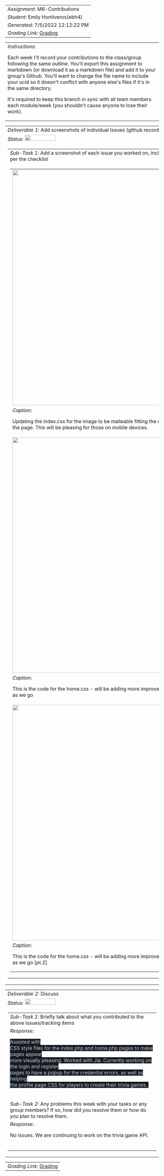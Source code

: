 <table><tr><td> <em>Assignment: </em> M6-Contributions</td></tr>
<tr><td> <em>Student: </em> Emily Hontiveros(ebh4)</td></tr>
<tr><td> <em>Generated: </em> 7/5/2022 12:12:22 PM</td></tr>
<tr><td> <em>Grading Link: </em> <a rel="noreferrer noopener" href="https://learn.ethereallab.app/homework/IT490-450-M22/m6-contributions/grade/ebh4" target="_blank">Grading</a></td></tr></table>
<table><tr><td> <em>Instructions: </em> <p>Each week I&#39;ll record your contributions to the class/group following the same outline.
You&#39;ll export this assignment to markdown (or download it as a markdown file) and add it to your group&#39;s Github.
You&#39;ll want to change the file name to include your ucid so it doesn&#39;t conflict with anyone else&#39;s files if it&#39;s in the same directory.</p>
<p>It&#39;s required to keep this branch in sync with all team members each module/week (you shouldn&#39;t cause anyone to lose their work).
 </p>
</td></tr></table>
<table><tr><td> <em>Deliverable 1: </em> Add screenshots of individual Issues (github recorded topics) that you worked on this week </td></tr><tr><td><em>Status: </em> <img width="100" height="20" src="http://via.placeholder.com/400x120/009955/fff?text=Complete"></td></tr>
<tr><td><table><tr><td> <em>Sub-Task 1: </em> Add a screenshot of each issue you worked on, include the link, and the status of the issue per the checklist</td></tr>
<tr><td><table><tr><td><img width="768px" src="https://user-images.githubusercontent.com/72458226/177369165-68fb703f-adcb-4789-a56b-828f2e3d7e46.PNG"/></td></tr>
<tr><td> <em>Caption:</em> <p>Updating the index.css for the image to be malleable fitting the container of<br>the page. This will be pleasing for those on mobile devices.<br></p>
</td></tr>
<tr><td><img width="768px" src="https://user-images.githubusercontent.com/72458226/177369207-d5069445-22e3-481a-8467-2d3e5c639340.PNG"/></td></tr>
<tr><td> <em>Caption:</em> <p>This is the code for the home.css - will be adding more improvements<br>as we go<br></p>
</td></tr>
<tr><td><img width="768px" src="https://user-images.githubusercontent.com/72458226/177369229-aedd3ad6-b88d-4947-9da7-f1c9a74be780.PNG"/></td></tr>
<tr><td> <em>Caption:</em> <p>This is the code for the home.css - will be adding more improvements<br>as we go [pt.2]<br></p>
</td></tr>
</table></td></tr>
</table></td></tr>
<table><tr><td> <em>Deliverable 2: </em> Discuss </td></tr><tr><td><em>Status: </em> <img width="100" height="20" src="http://via.placeholder.com/400x120/009955/fff?text=Complete"></td></tr>
<tr><td><table><tr><td> <em>Sub-Task 1: </em> Briefly talk about what you contributed to the above issues/tracking items</td></tr>
<tr><td> <em>Response:</em> <p><span style="color: rgb(201, 209, 217); font-family: -apple-system, BlinkMacSystemFont, &quot;Segoe UI&quot;, Helvetica, Arial, sans-serif,<br>&quot;Apple Color Emoji&quot;, &quot;Segoe UI Emoji&quot;; font-size: 16px; background-color: rgb(22, 27, 34);">Assisted with<br>CSS style files for the index.php and home.php pages to make pages appear<br>more visually pleasing. Worked with Jia. Currently working on the login and register<br>pages to have a popup for the credential errors, as well as helping<br>the profile page CSS for players to create their trivia games.&nbsp;</span><br></p><br></td></tr>
<tr><td> <em>Sub-Task 2: </em> Any problems this week with your tasks or any group members? If so, how did you resolve them or how do you plan to resolve them.</td></tr>
<tr><td> <em>Response:</em> <p>No issues. We are continuing to work on the trivia game API.<br></p><br></td></tr>
</table></td></tr>
<table><tr><td><em>Grading Link: </em><a rel="noreferrer noopener" href="https://learn.ethereallab.app/homework/IT490-450-M22/m6-contributions/grade/ebh4" target="_blank">Grading</a></td></tr></table>